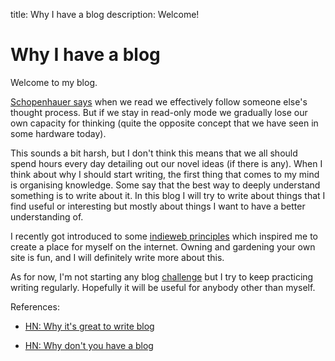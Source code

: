 title: Why I have a blog
description: Welcome!

Why I have a blog
=================

Welcome to my blog.

[Schopenhauer says] when we read we effectively follow someone else's
thought process. But if we stay in read-only mode we gradually lose our
own capacity for thinking (quite the opposite concept that we have seen
in some hardware today).

This sounds a bit harsh, but I don't think this means that we all should
spend hours every day detailing out our novel ideas (if there is any).
When I think about why I should start writing, the first thing that
comes to my mind is organising knowledge. Some say that the best way to
deeply understand something is to write about it. In this blog I will
try to write about things that I find useful or interesting but mostly
about things I want to have a better understanding of.

I recently got introduced to some [indieweb principles] which inspired
me to create a place for myself on the internet. Owning and gardening
your own site is fun, and I will definitely write more about this.

As for now, I'm not starting any blog [challenge] but I try to keep
practicing writing regularly. Hopefully it will be useful for anybody
other than myself.

References:

- [HN: Why it's great to write blog]
- [HN: Why don't you have a blog]

  [Schopenhauer says]: https://www.goodreads.com/quotes/22763-when-we-read-another-person-thinks-for-us-we-merely
  [indieweb principles]: https://indieweb.org/principles
  [challenge]: https://100daystooffload.com/
  [HN: Why it's great to write blog]: https://news.ycombinator.com/item?id=23067352
  [HN: Why don't you have a blog]: https://news.ycombinator.com/item?id=22910532
